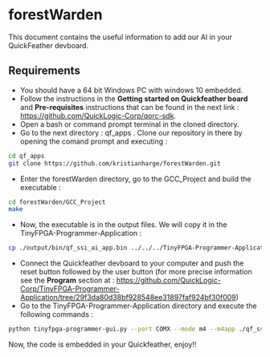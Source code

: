 # forestWarden

This document contains the useful information to add our AI in your QuickFeather devboard.

## Requirements

- You should have a 64 bit Windows PC with windows 10 embedded.
- Follow the instructions in the **Getting started on Quickfeather board** and **Pre-requisites** instructions that can be found in the next link : https://github.com/QuickLogic-Corp/qorc-sdk.
- Open a bash or command prompt terminal in the cloned directory.
- Go to the next directory : qf_apps . Clone our repository in there by opening the comand prompt and executing : 

```bash
cd qf_apps
git clone https://github.com/kristianharge/forestWarden.git
```

- Enter the forestWarden directory, go to the GCC_Project and build the executable :

```bash
cd forestWarden/GCC_Project
make
```

- Now, the executable is in the output files. We will copy it in the TinyFPGA-Programmer-Application :

```bash
cp ./output/bin/qf_ssi_ai_app.bin ../../../TinyFPGA-Programmer-Application/
```

- Connect the Quickfeather devboard to your computer and push the reset button followed by the user button (for more precise information see the **Program** section at : 
https://github.com/QuickLogic-Corp/TinyFPGA-Programmer-Application/tree/29f3da80d38bf928548ee31897faf924bf30f009)
- Go to the TinyFPGA-Programmer-Application directory and execute the following commands :
```bash
python tinyfpga-programmer-gui.py --port COMX --mode m4 --m4app ./qf_ssi_ai_app.bin
```

Now, the code is embedded in your Quickfeather, enjoy!!
